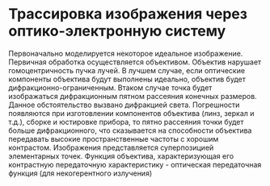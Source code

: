 # Трассировка изображения через оптико-электронную систему
Первоначально моделируется некоторое идеальное изображение.
Первичная обработка осуществляется объективом. Объектив нарушает гомоцентричность пучка лучей. В лучшем случае, если оптические компоненты объектива будут выполнены идеально, объектив будет дифракционно-ограниченным. Втаком случае точка будет изображаться дифракционным пятном рассеяния конечных размеров. Данное обстоятельство вызвано дифракцией света. Погрешности появляются при изготовлении компонентов объектива (линз, зеркал и т.д.), сборке и юстировке прибора, то пятно рассеяния точки будет больше дифракционного, что сказывается на способности объектива передавать высокие пространственные частоты с хорошим контрастом. Изображения представляется суперпозицией элементарных точек. Функция объектива, характеризующая его контрастную передаточную характеристику - оптическая передаточная функция (для некогерентного излучения)
